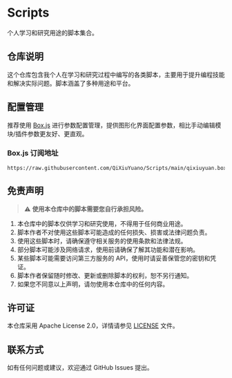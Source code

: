 # Scripts

个人学习和研究用途的脚本集合。

## 仓库说明

这个仓库包含我个人在学习和研究过程中编写的各类脚本，主要用于提升编程技能和解决实际问题。脚本涵盖了多种用途和平台。

## 配置管理

推荐使用 [Box.js](https://github.com/chavyleung/boxjs) 进行参数配置管理，提供图形化界面配置参数，相比手动编辑模块/插件参数更友好、更直观。

### Box.js 订阅地址
```
https://raw.githubusercontent.com/QiXiuYuano/Scripts/main/qixiuyuan.boxjs.json

```

## 免责声明

> :warning: **使用本仓库中的脚本需要您自行承担风险。**

1. 本仓库中的脚本仅供学习和研究使用，不得用于任何商业用途。
2. 脚本作者不对使用这些脚本可能造成的任何损失、损害或法律问题负责。
3. 使用这些脚本时，请确保遵守相关服务的使用条款和法律法规。
4. 部分脚本可能涉及网络请求，使用前请确保了解其功能和潜在影响。
5. 某些脚本可能需要访问第三方服务的 API，使用时请妥善保管您的密钥和凭证。
6. 脚本作者保留随时修改、更新或删除脚本的权利，恕不另行通知。
7. 如果您不同意以上声明，请勿使用本仓库中的任何内容。

## 许可证

本仓库采用 Apache License 2.0，详情请参见 [LICENSE](LICENSE) 文件。

## 联系方式

如有任何问题或建议，欢迎通过 GitHub Issues 提出。

